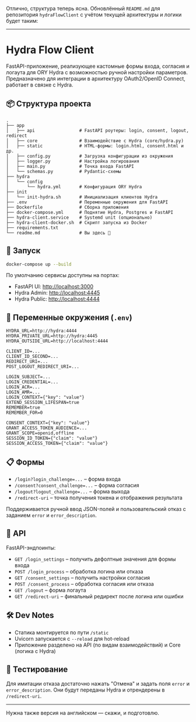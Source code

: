 Отлично, структура теперь ясна. Обновлённый `README.md` для репозитория `hydraFlowClient` с учётом текущей архитектуры и логики будет таким:

---

# Hydra Flow Client

FastAPI-приложение, реализующее кастомные формы входа, согласия и логаута для ORY Hydra с возможностью ручной настройки параметров. Предназначено для интеграции в архитектуру OAuth2/OpenID Connect, работает в связке с Hydra.

## 📦 Структура проекта

```
.
├── app
│   ├── api                 # FastAPI роутеры: login, consent, logout, redirect
│   ├── core                # Взаимодействие с Hydra (core/hydra.py)
│   ├── static              # HTML-формы: login.html, consent.html и др.
│   ├── config.py           # Загрузка конфигурации из окружения
│   ├── logger.py           # Настройка логирования
│   ├── main.py             # Точка входа FastAPI
│   └── schemas.py          # Pydantic-схемы
├── hydra
│   └── config
│       └── hydra.yml       # Конфигурация ORY Hydra
├── init
│   └── init-hydra.sh       # Инициализация клиентов Hydra
├── .env                    # Переменные окружения для FastAPI
├── Dockerfile              # Сборка приложения
├── docker-compose.yml      # Поднятие Hydra, Postgres и FastAPI
├── hydra-client.service    # Systemd unit (опционально)
├── hydra-client-docker.sh  # Скрипт запуска из Docker
├── requirements.txt
└── readme.md               # Вы здесь 📖
```

## 🚀 Запуск

```bash
docker-compose up --build
```

По умолчанию сервисы доступны на портах:

* FastAPI UI: [http://localhost:3000](http://localhost:3000)
* Hydra Admin: [http://localhost:4445](http://localhost:4445)
* Hydra Public: [http://localhost:4444](http://localhost:4444)

## 🔐 Переменные окружения (`.env`)

```env
HYDRA_URL=http://hydra:4444
HYDRA_PRIVATE_URL=http://hydra:4445
HYDRA_OUTSIDE_URL=http://localhost:4444

CLIENT_ID=...
CLIENT_ID_SECOND=...
REDIRECT_URI=...
POST_LOGOUT_REDIRECT_URI=...

LOGIN_SUBJECT=...
LOGIN_CREDENTIAL=...
LOGIN_ACR=...
LOGIN_AMR=...
LOGIN_CONTEXT={"key": "value"}
EXTEND_SESSION_LIFESPAN=true
REMEMBER=true
REMEMBER_FOR=0

CONSENT_CONTEXT={"key": "value"}
GRANT_ACCESS_TOKEN_AUDIENCE=...
GRANT_SCOPE=openid,offline
SESSION_ID_TOKEN={"claim": "value"}
SESSION_ACCESS_TOKEN={"claim": "value"}
```

## 📋 Формы

* `/login?login_challenge=...` – форма входа
* `/consent?consent_challenge=...` – форма согласия
* `/logout?logout_challenge=...` – форма выхода
* `/redirect-uri` – точка получения токена и отображения результата

Поддерживается ручной ввод JSON-полей и пользовательский отказ с заданием `error` и `error_description`.

## 💬 API

FastAPI-эндпоинты:

* `GET /login_settings` – получить дефолтные значения для формы входа
* `POST /login_process` – обработка логина или отказа
* `GET /consent_settings` – получить настройки согласия
* `POST /consent_process` – обработка согласия или отказа
* `GET /logout` – форма логаута
* `GET /redirect-uri` – финальный редирект после логина или ошибки

## 🛠 Dev Notes

* Статика монтируется по пути `/static`
* Uvicorn запускается с `--reload` для hot-reload
* Приложение разделено на API (по видам взаимодействий) и Core (логика с Hydra)

## 🧪 Тестирование

Для имитации отказа достаточно нажать "Отмена" и задать поля `error` и `error_description`. Они будут переданы Hydra и отрендерены в `/redirect-uri`.

---

Нужна также версия на английском — скажи, и подготовлю.

